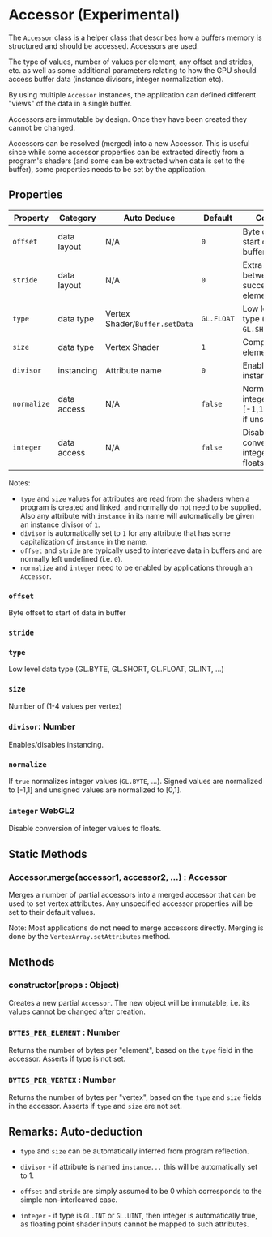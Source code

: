 # Accessor (Experimental)

The `Accessor` class is a helper class that describes how a buffers memory is structured and should be accessed. Accessors are used.

The type of values, number of values per element, any offset and strides, etc. as well as some additional parameters relating to how the GPU should access buffer data (instance divisors, integer normalization etc).

By using multiple `Accessor` instances, the application can defined different "views" of the data in a single buffer.

Accessors are immutable by design. Once they have been created they cannot be changed.

Accessors can be resolved (merged) into a new Accessor. This is useful since while some accessor properties can be extracted directly from a program's shaders (and some can be extracted when data is set to the buffer), some properties needs to be set by the application.


## Properties

| Property    | Category    | Auto Deduce    | Default    | Comment |
| ---         | ---         | ---            | ---        | ---     |
| `offset`    | data layout | N/A            | `0`        | Byte offset to start of data in buffer |
| `stride`    | data layout | N/A            | `0`        | Extra bytes between each successive data element |
| `type`      | data type   | Vertex Shader/`Buffer.setData` | `GL.FLOAT` | Low level data type (`GL.BYTE`, `GL.SHORT`, ...) |
| `size`      | data type   | Vertex Shader  | `1`        | Components per element (`1`-`4`) |
| `divisor`   | instancing  | Attribute name | `0`        | Enables/disables instancing |
| `normalize` | data access | N/A            | `false`    | Normalize integers to [-1,1], or [0,1] if unsigned |
| `integer`   | data access | N/A            | `false`    | Disable conversion of integer values to floats **WebGL2** |

Notes:

* `type` and `size` values for attributes are read from the shaders when a program is created and linked, and normally do not need to be supplied. Also any attribute with `instance` in its name will automatically be given an instance divisor of `1`.
* `divisor` is automatically set to `1` for any attribute that has some capitalization of `instance` in the name.
* `offset` and `stride` are typically used to interleave data in buffers and are normally left undefined (i.e. `0`).
* `normalize` and `integer` need to be enabled by applications through an `Accessor`.


### `offset`

Byte offset to start of data in buffer

### `stride`

### `type`

Low level data type (GL.BYTE, GL.SHORT, GL.FLOAT, GL.INT, ...)

### `size`

Number of (1-4 values per vertex)

### `divisor`: Number

Enables/disables instancing.

### `normalize`

If `true` normalizes integer values (`GL.BYTE`, ...). Signed values are normalized to [-1,1] and unsigned values are normalized to [0,1].

### `integer` **WebGL2**

Disable conversion of integer values to floats.


## Static Methods

### Accessor.merge(accessor1, accessor2, ...) : Accessor

Merges a number of partial accessors into a merged accessor that can be used to set vertex attributes. Any unspecified accessor properties will be set to their default values.

Note: Most applications do not need to merge accessors directly. Merging is done by the `VertexArray.setAttributes` method.


## Methods

### constructor(props : Object)

Creates a new partial `Accessor`. The new object will be immutable, i.e. its values cannot be changed after creation.


### `BYTES_PER_ELEMENT` : Number

Returns the number of bytes per "element", based on the `type` field in the accessor. Asserts if type is not set.

### `BYTES_PER_VERTEX` : Number

Returns the number of bytes per "vertex", based on the `type` and `size` fields in the accessor. Asserts if `type` and `size` are not set.



## Remarks: Auto-deduction

* `type` and `size` can be automatically inferred from program reflection.
* `divisor` - if attribute is named `instance...` this will be automatically set to 1.

* `offset` and `stride` are simply assumed to be 0 which corresponds to the simple non-interleaved case.

* `integer` - if type is `GL.INT` or `GL.UINT`, then integer is automatically true, as floating point shader inputs cannot be mapped to such attributes.


